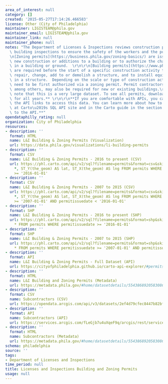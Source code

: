 ```yaml
---
area_of_interest: null
category: []
created: '2015-05-27T17:14:26.466583'
license: Other (City of Philadelphia)
maintainer: LIGISTEAM@phila.gov
maintainer_email: LIGISTEAM@phila.gov
maintainer_link: null
maintainer_phone: null
notes: "The Department of Licenses & Inspections reviews construction plans and conducts\
  \ building inspections to ensure the safety of the workers and the public. \r\n\r\
  \n[Zoning permits](https://business.phila.gov/zoning-basics/) are issued to authorize\
  \ new construction or additions to a building or to authorize the change of use\
  \ in a building or ground.  \r\n\r\n[Building permits](https://www.phila.gov/services/permits-violations-licenses/build-rent-or-sell-a-property/get-a-building-permit/)\
  \ are required before the start of a specific construction activity to enlarge,\
  \ repair, change, add to or demolish a structure, and to install equipment or systems\
  \ in a structure.  Depending on the scale or type of construction activity, it may\
  \ need to be first authorized via a zoning permit. Permit contractors are also available as a dataset. Plumbing and electrical permits,\
  \ among others, may also be required for new or existing buildings.\r\n\r\n**Please\
  \ note that this is a very large dataset. To see all permits, download all datasets\
  \ for all years.** \r\n\r\n**If you are comfortable with APIs, you can also use\
  \ the API links to access this data. You can learn more about how to use the API\
  \ at Carto\u2019s SQL API site and in the Carto guide in the section on making calls\
  \ to the API.**"
opendataphilly_rating: null
organization: City of Philadelphia
resources:
- description: ''
  format: HTML
  name: L&I Building & Zoning Permits (Visualization)
  url: https://data.phila.gov/visualizations/li-building-permits
- description: ''
  format: CSV
  name: L&I Building & Zoning Permits - 2016 to present (CSV)
  url: https://phl.carto.com/api/v2/sql?filename=permits&format=csv&skipfields=cartodb_id,the_geom,the_geom_webmercator&q=SELECT
    *, ST_Y(the_geom) AS lat, ST_X(the_geom) AS lng FROM permits WHERE permitissuedate
    >= '2016-01-01'
- description: ''
  format: CSV
  name: L&I Building & Zoning Permits - 2007 to 2015 (CSV)
  url: https://phl.carto.com/api/v2/sql?filename=permits&format=csv&skipfields=cartodb_id,the_geom,the_geom_webmercator&q=SELECT
    *, ST_Y(the_geom) AS lat, ST_X(the_geom) AS lng FROM permits WHERE permitissuedate
    >= '2007-01-01' AND permitissuedate < '2016-01-01'
- description: ''
  format: SHP
  name: L&I Building & Zoning Permits - 2016 to present (SHP)
  url: https://phl.carto.com/api/v2/sql?filename=permits&format=shp&skipfields=cartodb_id&q=SELECT
    * FROM permits WHERE permitissuedate >= '2016-01-01'
- description: ''
  format: SHP
  name: L&I Building & Zoning Permits - 2007 to 2015 (SHP)
  url: https://phl.carto.com/api/v2/sql?filename=permits&format=shp&skipfields=cartodb_id&q=SELECT
    * FROM permits WHERE permitissuedate >= '2007-01-01' AND permitissuedate < '2016-01-01'
- description: ''
  format: API
  name: L&I Building & Zoning Permits - Full Dataset (API)
  url: https://cityofphiladelphia.github.io/carto-api-explorer/#permits
- description: ''
  format: HTML
  name: L&I Building and Zoning Permits (Metadata)
  url: https://metadata.phila.gov/#home/datasetdetails/5543868920583086178c4f8f/representationdetails/5e9a01ac801624001585ca11/
- description: ''
  format: CSV
  name: Subcontractors (CSV)
  url: https://opendata.arcgis.com/api/v3/datasets/2ef4d79cfec8447b82bfcb2169d99175_0/downloads/data?format=csv&spatialRefId=4326
- description: ''
  format: API
  name: Subcontractors (API)
  url: https://services.arcgis.com/fLeGjb7u4uXqeF9q/arcgis/rest/services/SUBCONTRACTORS/FeatureServer/0/query?outFields=*&where=1%3D1
- description: ''
  format: HTML
  name: Subcontractors (Metadata)
  url: https://metadata.phila.gov/#home/datasetdetails/5543868920583086178c4f8f/representationdetails/60ad8730d71dfb001e62efa0/
schema: philadelphia
source: ''
tags:
- Department of Licenses and Inspections
time_period: null
title: Licenses and Inspections Building and Zoning Permits
usage: null
---
```

